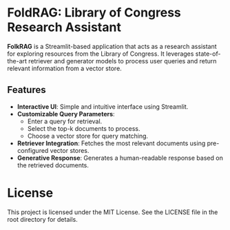# FoldRAG: Library of Congress Research Assistant

**FolkRAG** is a Streamlit-based application that acts as a research assistant for exploring resources from the Library of Congress. It leverages state-of-the-art retriever and generator models to process user queries and return relevant information from a vector store.

## Features

- **Interactive UI**: Simple and intuitive interface using Streamlit.
- **Customizable Query Parameters**:
  - Enter a query for retrieval.
  - Select the top-k documents to process.
  - Choose a vector store for query matching.
- **Retriever Integration**: Fetches the most relevant documents using pre-configured vector stores.
- **Generative Response**: Generates a human-readable response based on the retrieved documents.


# License
This project is licensed under the MIT License. See the LICENSE file in the root directory for details.
